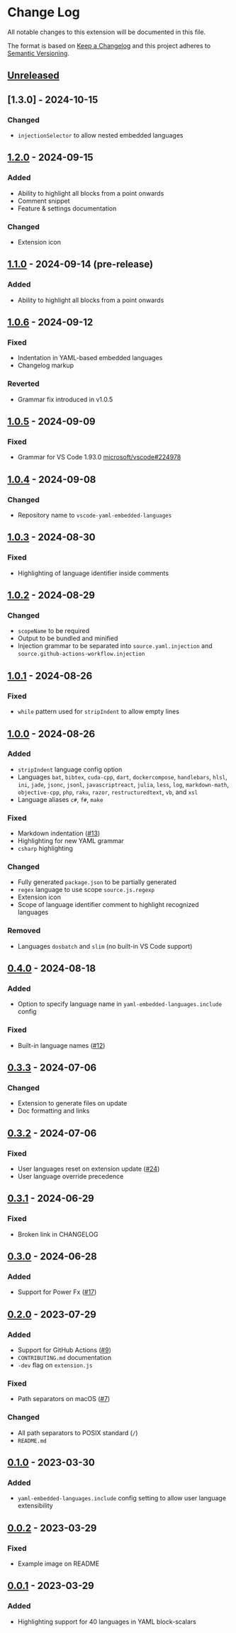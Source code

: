 # Change Log

All notable changes to this extension will be documented in this file.

The format is based on [Keep a Changelog](http://keepachangelog.com/) and this project adheres to [Semantic Versioning](https://semver.org/).

## [Unreleased]

## [1.3.0] - 2024-10-15

### Changed

- `injectionSelector` to allow nested embedded languages

## [1.2.0] - 2024-09-15

### Added

- Ability to highlight all blocks from a point onwards
- Comment snippet
- Feature & settings documentation

### Changed

- Extension icon

## [1.1.0] - 2024-09-14 (pre-release)

### Added

- Ability to highlight all blocks from a point onwards

## [1.0.6] - 2024-09-12

### Fixed

- Indentation in YAML-based embedded languages
- Changelog markup

### Reverted

- Grammar fix introduced in v1.0.5

## [1.0.5] - 2024-09-09

### Fixed

- Grammar for VS Code 1.93.0 [microsoft/vscode#224978](https://github.com/microsoft/vscode/issues/224978)

## [1.0.4] - 2024-09-08

### Changed

- Repository name to `vscode-yaml-embedded-languages`

## [1.0.3] - 2024-08-30

### Fixed

- Highlighting of language identifier inside comments

## [1.0.2] - 2024-08-29

### Changed

- `scopeName` to be required
- Output to be bundled and minified
- Injection grammar to be separated into `source.yaml.injection` and `source.github-actions-workflow.injection`

## [1.0.1] - 2024-08-26

### Fixed

- `while` pattern used for `stripIndent` to allow empty lines

## [1.0.0] - 2024-08-26

### Added

- `stripIndent` language config option
- Languages `bat`, `bibtex`, `cuda-cpp`, `dart`, `dockercompose`, `handlebars`, `hlsl`, `ini`, `jade`, `jsonc`, `jsonl`, `javascriptreact`, `julia`, `less`, `log`, `markdown-math`, `objective-cpp`, `php`, `raku`, `razor`, `restructuredtext`, `vb`, and `xsl`
- Language aliases `c#`, `f#`, `make`

### Fixed

- Markdown indentation ([#13](https://github.com/harrydowning/vscode-yaml-embedded-languages/issues/13))
- Highlighting for new YAML grammar
- `csharp` highlighting

### Changed

- Fully generated `package.json` to be partially generated
- `regex` language to use scope `source.js.regexp`
- Extension icon
- Scope of language identifier comment to highlight recognized languages

### Removed

- Languages `dosbatch` and `slim` (no built-in VS Code support)

## [0.4.0] - 2024-08-18

### Added

- Option to specify language name in `yaml-embedded-languages.include` config

### Fixed

- Built-in language names ([#12](https://github.com/harrydowning/vscode-yaml-embedded-languages/issues/12))

## [0.3.3] - 2024-07-06

### Changed

- Extension to generate files on update
- Doc formatting and links

## [0.3.2] - 2024-07-06

### Fixed

- User languages reset on extension update ([#24](https://github.com/harrydowning/vscode-yaml-embedded-languages/issues/24))
- User language override precedence

## [0.3.1] - 2024-06-29

### Fixed

- Broken link in CHANGELOG

## [0.3.0] - 2024-06-28

### Added

- Support for Power Fx ([#17](https://github.com/harrydowning/vscode-yaml-embedded-languages/issues/17))

## [0.2.0] - 2023-07-29

### Added

- Support for GitHub Actions ([#9](https://github.com/harrydowning/vscode-yaml-embedded-languages/issues/9))
- `CONTRIBUTING.md` documentation
- `-dev` flag on `extension.js`

### Fixed

- Path separators on macOS ([#7](https://github.com/harrydowning/vscode-yaml-embedded-languages/issues/7))

### Changed

- All path separators to POSIX standard (`/`)
- `README.md`

## [0.1.0] - 2023-03-30

### Added

- `yaml-embedded-languages.include` config setting to allow user language extensibility

## [0.0.2] - 2023-03-29

### Fixed

- Example image on README

## [0.0.1] - 2023-03-29

### Added

- Highlighting support for 40 languages in YAML block-scalars

[unreleased]: https://github.com/harrydowning/vscode-yaml-embedded-languages/compare/v1.2.0...HEAD
[1.2.0]: https://github.com/harrydowning/vscode-yaml-embedded-languages/compare/v1.1.0...v1.2.0
[1.1.0]: https://github.com/harrydowning/vscode-yaml-embedded-languages/compare/v1.0.6...v1.1.0
[1.0.6]: https://github.com/harrydowning/vscode-yaml-embedded-languages/compare/v1.0.5...v1.0.6
[1.0.5]: https://github.com/harrydowning/vscode-yaml-embedded-languages/compare/v1.0.4...v1.0.5
[1.0.4]: https://github.com/harrydowning/vscode-yaml-embedded-languages/compare/v1.0.3...v1.0.4
[1.0.3]: https://github.com/harrydowning/vscode-yaml-embedded-languages/compare/v1.0.2...v1.0.3
[1.0.2]: https://github.com/harrydowning/vscode-yaml-embedded-languages/compare/v1.0.1...v1.0.2
[1.0.1]: https://github.com/harrydowning/vscode-yaml-embedded-languages/compare/v1.0.0...v1.0.1
[1.0.0]: https://github.com/harrydowning/vscode-yaml-embedded-languages/compare/v0.4.0...v1.0.0
[0.4.0]: https://github.com/harrydowning/vscode-yaml-embedded-languages/compare/v0.3.3...v0.4.0
[0.3.3]: https://github.com/harrydowning/vscode-yaml-embedded-languages/compare/v0.3.2...v0.3.3
[0.3.2]: https://github.com/harrydowning/vscode-yaml-embedded-languages/compare/v0.3.1...v0.3.2
[0.3.1]: https://github.com/harrydowning/vscode-yaml-embedded-languages/compare/v0.3.0...v0.3.1
[0.3.0]: https://github.com/harrydowning/vscode-yaml-embedded-languages/compare/v0.2.0...v0.3.0
[0.2.0]: https://github.com/harrydowning/vscode-yaml-embedded-languages/compare/v0.1.0...v0.2.0
[0.1.0]: https://github.com/harrydowning/vscode-yaml-embedded-languages/compare/v0.0.2...v0.1.0
[0.0.2]: https://github.com/harrydowning/vscode-yaml-embedded-languages/compare/v0.0.1...v0.0.2
[0.0.1]: https://github.com/harrydowning/vscode-yaml-embedded-languages/releases/tag/v0.0.1
